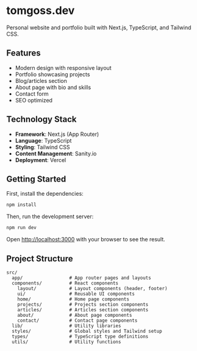 # tomgoss.dev

Personal website and portfolio built with Next.js, TypeScript, and Tailwind CSS.

## Features

- Modern design with responsive layout
- Portfolio showcasing projects
- Blog/articles section
- About page with bio and skills
- Contact form
- SEO optimized

## Technology Stack

- **Framework**: Next.js (App Router)
- **Language**: TypeScript
- **Styling**: Tailwind CSS
- **Content Management**: Sanity.io
- **Deployment**: Vercel

## Getting Started

First, install the dependencies:

```bash
npm install
```

Then, run the development server:

```bash
npm run dev
```

Open [http://localhost:3000](http://localhost:3000) with your browser to see the result.

## Project Structure

```
src/
  app/                 # App router pages and layouts
  components/          # React components
    layout/            # Layout components (header, footer)
    ui/                # Reusable UI components
    home/              # Home page components
    projects/          # Projects section components
    articles/          # Articles section components
    about/             # About page components
    contact/           # Contact page components
  lib/                 # Utility libraries
  styles/              # Global styles and Tailwind setup
  types/               # TypeScript type definitions
  utils/               # Utility functions
``` 